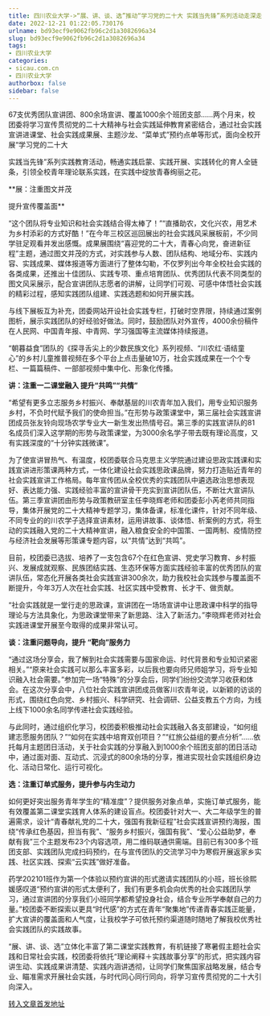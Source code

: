 ```yaml
---
title: 四川农业大学->“展、讲、谈、选”推动“学习党的二十大 实践当先锋”系列活动走深走实 | sicau.com.cn
date: 2022-12-21 01:22:05.730176
urlname: bd93ecf9e9062fb96c2d1a3082696a34
slug: bd93ecf9e9062fb96c2d1a3082696a34
tags: 
- 四川农业大学
categories:
- sicau.com.cn
- 四川农业大学
authorbox: false
sidebar: false
---
```

67支优秀团队宣讲团、800余场宣讲、覆盖1000余个班团支部……两个月来，校团委将学习宣传贯彻党的二十大精神与社会实践延伸教育紧密结合，通过社会实践宣讲进课堂、社会实践成果展、主题沙龙、“菜单式”预约点单等形式，面向全校开展“学习党的二十大

实践当先锋”系列实践教育活动，畅通实践启蒙、实践开展、实践转化的育人全链条，引领全校青年理论联系实践，在实践中绽放青春绚丽之花。

**展：注重图文并茂 
<!--more-->
提升宣传覆盖面**

“这个团队将专业知识和社会实践结合得太棒了！”“直播助农，文化兴农，用艺术为乡村添彩的方式好酷！”在今年三校区巡回展出的社会实践风采展板前，不少同学驻足观看并发出感慨。成果展围绕“喜迎党的二十大，青春心向党，奋进新征程”主题，通过图文并茂的方式，对实践参与人数、团队结构、地域分布、实践内容、实践成果、媒体报道等方面进行了整体勾勒，不仅罗列出今年全校社会实践的各类成果，还推出十佳团队、实践专项、重点培育团队、优秀团队代表不同类型的图文风采展示，配合宣讲团队志愿者的讲解，让同学们可观、可感中体悟社会实践的精彩过程，感知实践团队组建、实践选题和如何开展实践。

与线下展板互为补充，团委网站开设社会实践专栏，打破时空界限，持续通过案例图析，展示实践团队的好经验好做法。同时，鼓励团队对外宣传，4000余份稿件在人民网、中国青年报、中青网、学习强国等主流媒体持续报道。

“朝暮益食”团队的《探寻舌尖上的少数民族文化》系列视频、“川农红·语结童心”的乡村儿童推普视频在多个平台上点击量破10万，社会实践成果在一个个专栏、一篇篇稿件、一部部视频中集中化、形象化传播。

**讲：注重一二课堂融入 提升“共鸣”“共情”**

“希望有更多立志服务乡村振兴、奉献基层的川农青年加入我们，用专业知识服务乡村，不负时代赋予我们的使命担当。”在形势与政策课堂中，第三届社会实践宣讲团成员张友铃向现场农学专业大一新生发出热情号召。第三季的实践宣讲队的81名成员们深入这学期的形势与政策课堂，为3000余名学子带去既有理论高度，又有实践深度的“十分钟实践微课”。

为了使宣讲冒热气、有温度，校团委联合马克思主义学院通过建设思政实践课和实践宣讲进形策课两种方式，一体化建设社会实践思政课品牌，努力打造贴近青年的社会实践宣讲工作格局。每年宣传团从全校优秀的实践团队中遴选政治思想表现好、表达能力强、实践经验丰富的宣讲骨干充实到宣讲团队伍，不断壮大宣讲队伍。第三季宣讲团由形势与政策教研室主任李晓辉老师和团委彭小芮老师共同指导，集体开展党的二十大精神专题学习，集体备课，标准化课件，针对不同年级、不同专业的的川农学子选择宣讲素材，运用讲故事、谈体悟、析案例的方式，将生动的实践融入党的二十大精神宣讲，融入粮食安全的中国策、一国两制、疫情防控与经济社会发展等形策课专题内容，以“共情”达到“共鸣”。

目前，校团委已选拔、培养了一支包含67个在红色宣讲、党史学习教育、乡村振兴、发展成就观察、民族团结实践、生态环保等方面实践经验丰富的优秀团队的宣讲队伍，常态化开展各类社会实践宣讲300余次，助力我校社会实践参与覆盖面不断提升，今年3万人次在社会实践、社区实践中受教育、长才干、做贡献。

“社会实践就是一堂行走的思政课，宣讲团在一场场宣讲中让思政课中科学的指导理论与方法具象化，为思政课堂带来了新思路、注入了新活力。”李晓辉老师对社会实践进课堂开展至今取得的成果非常认可。

**谈：注重问题导向，提升 “靶向”服务力**

“通过这场分享会，我了解到社会实践需要与国家命运、时代背景和专业知识紧密相关。”“原来社会实践可以那么丰富多彩，以后我也要向师兄师姐学习，将专业知识融入社会需要。”参加完一场“特殊”的分享会后，同学们纷纷交流学习收获和体会。在这次分享会中，八位社会实践宣讲团成员做客川农青年说，以新颖的访谈的形式，围绕红色向党、乡村振兴、科学研究、社会调研、公益支教五个方向，为线上线下1000余名同学传递社会实践经验。

与此同时，通过组织化学习，校团委积极推动社会实践融入各支部建设，“如何组建志愿服务团队？”“如何在实践中培育双创项目？”“红旅公益组的要点分析”……依托每月主题团日活动，关于社会实践的分享融入到1000余个班团支部的团日活动中，通过面对面、互动式、沉浸式的800余场的分享，推进实现社会实践组织身边化、活动日常化、运行可视化。

**选：注重订单式服务，提升参与内生动力**

如何更好突出服务青年学生的“精准度”？提供服务对象点单，实施订单式服务，能有效覆盖第二课堂实践育人体系的建设盲点。校团委针对大一、大二年级学生的普遍需求，设计“青春献礼党的二十大，强国有我新征程”社会实践宣讲预约海报，围绕“传承红色基因，担当有我”、“服务乡村振兴，强国有我”、“爱心公益助梦，奉献有我”三个主题发布23个内容选项，用二维码联通供需端。目前已有300多个班团支部、实践团队完成扫码预约，在与宣传团队的交流学习中为寒假开展返家乡实践、社区实践、探索“云实践”做好准备。

药学202101班作为第一个体验以预约宣讲的形式邀请实践团队的小班，班长徐熙媛感叹道“预约宣讲的形式太便利了，我们有更多机会向优秀的社会实践团队学习，通过宣讲团的分享我们小班同学都希望投身社会，结合专业所学奉献自己的力量。”校团委不断探索以更具“时代感”的方式在青年“聚集地”传递青春实践正能量，扩大宣讲的覆盖面和人气度，让我校学子可依托预约渠道随时随地了解我校优秀社会实践团队的实践故事。

“展、讲、谈、选”立体化丰富了第二课堂实践教育，有机链接了寒暑假主题社会实践和日常社会实践，校团委将依托“理论阐释＋实践故事分享”的形式，把实践内容讲生动、实践成果讲清楚、实践内涵讲透彻，让同学们聚焦国家战略发展，结合专业、瞄准需求开展社会实践，与时代同心同行同向，将学习宣传贯彻党的二十大引向深入。



[转入文章首发地址](https://news.sicau.edu.cn/info/1078/70679.htm)
